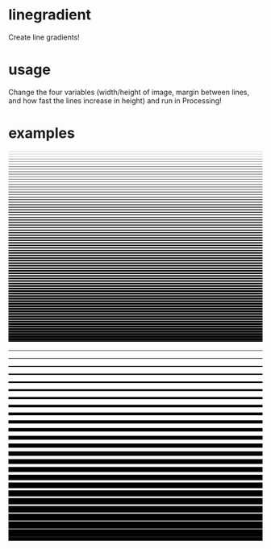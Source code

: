 # linegradient
Create line gradients!

# usage
Change the four variables (width/height of image, margin between lines, and how fast the lines increase in height) and run in Processing! 

# examples
![thin](https://github.com/williamyeny/linegradient/blob/master/0.1%208.0%20800x600.png?raw=true)

![thicc](https://github.com/williamyeny/linegradient/blob/master/1.0%2025.0%20800x600.png?raw=true)
